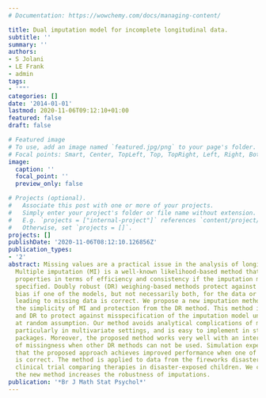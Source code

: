 ```yaml
---
# Documentation: https://wowchemy.com/docs/managing-content/

title: Dual imputation model for incomplete longitudinal data.
subtitle: ''
summary: ''
authors:
- S Jolani
- LE Frank
- admin
tags:
- '""'
categories: []
date: '2014-01-01'
lastmod: 2020-11-06T09:12:10+01:00
featured: false
draft: false

# Featured image
# To use, add an image named `featured.jpg/png` to your page's folder.
# Focal points: Smart, Center, TopLeft, Top, TopRight, Left, Right, BottomLeft, Bottom, BottomRight.
image:
  caption: ''
  focal_point: ''
  preview_only: false

# Projects (optional).
#   Associate this post with one or more of your projects.
#   Simply enter your project's folder or file name without extension.
#   E.g. `projects = ["internal-project"]` references `content/project/deep-learning/index.md`.
#   Otherwise, set `projects = []`.
projects: []
publishDate: '2020-11-06T08:12:10.126856Z'
publication_types:
- '2'
abstract: Missing values are a practical issue in the analysis of longitudinal data.
  Multiple imputation (MI) is a well-known likelihood-based method that has optimal
  properties in terms of efficiency and consistency if the imputation model is correctly
  specified. Doubly robust (DR) weighing-based methods protect against misspecification
  bias if one of the models, but not necessarily both, for the data or the mechanism
  leading to missing data is correct. We propose a new imputation method that captures
  the simplicity of MI and protection from the DR method. This method integrates MI
  and DR to protect against misspecification of the imputation model under a missing
  at random assumption. Our method avoids analytical complications of missing data
  particularly in multivariate settings, and is easy to implement in standard statistical
  packages. Moreover, the proposed method works very well with an intermittent pattern
  of missingness when other DR methods can not be used. Simulation experiments show
  that the proposed approach achieves improved performance when one of the models
  is correct. The method is applied to data from the fireworks disaster study, a randomized
  clinical trial comparing therapies in disaster-exposed children. We conclude that
  the new method increases the robustness of imputations.
publication: '*Br J Math Stat Psychol*'
---
```

